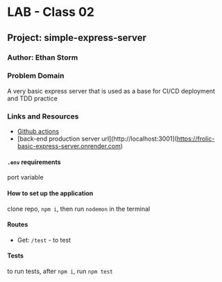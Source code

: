 # LAB - Class 02

## Project: simple-express-server

### Author: Ethan Storm

### Problem Domain

A very basic express server that is used as a base for CI/CD deployment and TDD practice

### Links and Resources

- [Github actions](http://localhost:3001)
- [back-end production server url](http://localhost:3001](https://frolic-basic-express-server.onrender.com)

#### `.env` requirements

port variable

#### How to set up the application

clone repo, `npm i`, then run `nodemon` in the terminal

#### Routes

- Get: `/test` - to test

#### Tests

to run tests, after `npm i`, run `npm test`

